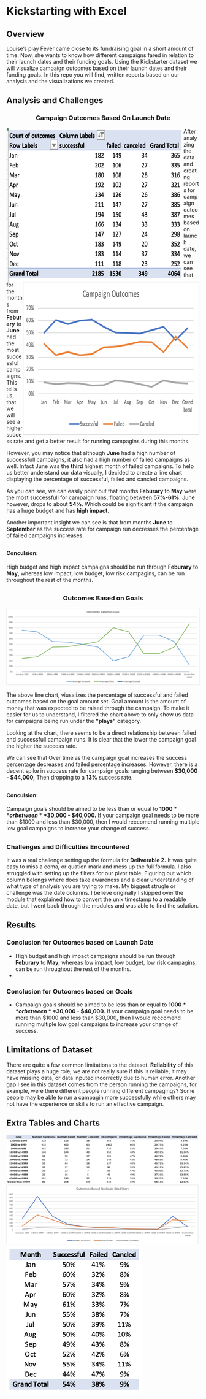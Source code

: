 # Kickstarting with Excel

## Overview
Louise’s play Fever came close to its fundraising goal in a short amount of time. Now, she wants to know how different campaigns fared in relation to their launch dates and their funding goals. Using the Kickstarter dataset we will visualize campaign outcomes based on their launch dates and their funding goals. In this repo you will find, written reports based on our analysis and the visualizations we created.

## Analysis and Challenges

### <p align="center">**Campaign Outcomes Based On Launch Date**</p>

<img align="left" src="/resources/CampaginOutcomes-Data.png" alt="Launch Date Outcomes" width="462" height="400">
<img align="right" src="/resources/PercentageSuccess.png" alt="Launch Date Outcomes" width="462" height="400">

After analyzing the data and creating reports for campaign outcomes based on launch date, we can see that for the months from **Feburary** to **June** had the most successful campaigns. This tells us, that we will see a higher success rate and get a better result for running campagins during this months. 


However, you may notice that although **June** had a high number of successfull campaigns, it also had a high number of failed campaigns as well. Infact June was the **third** highest month of failed campaigns. To help us better understand our data visually, I decided to create a line chart displaying the percentage of successful, failed and cancled campaigns. 

As you can see, we can easily point out that months **Feburary** to **May** were the most successfull for campaign runs, floating between **57%-61%**. June however, drops to about **54%**. Which could be significant if the campaign has a huge budget and has **high impact.** 

Another important insight we can see is that from months **June** to **September** as the success rate for campaign run decresses the percentage of failed campaigns increases.
##
#### **Conculsion**: 
High budget and high impact campaigns should be run through **Feburary** to **May**, whereas low impact, low budget, low risk campagins, can be run throughout the rest of the months.  


##
### <p align="center">**Outcomes Based on Goals**</p>

<img src="/resources/Outcomes_vs_Goals.png" alt="Launch Date Outcomes">

The above line chart, viusalizes the percentage of successful and failed outcomes based on the goal amount set. Goal amount is the amount of money that was expected to be raised through the campaign. To make it easier for us to understand, I filtered the chart above to only show us data for campaigns being run under the **"plays"** category. 


Looking at the chart, there seems to be a direct relationship between failed and successfull campaign runs. It is clear that the lower the campaign goal the higher the success rate. 

We can see that Over time as the campaign goal increases the success percentage decreases and failed percentage increases. However, there is a decent spike in success rate for campaign goals ranging between **$30,000 - $44,000,** Then dropping to a **13%** success rate. 

##
#### **Conculsion**: 
Campaign goals should be aimed to be less than or equal to **$1000** or between **$30,000 - $40,000.** If your campaign goal needs to be more than $1000 and less than $30,000, then I would reccomend running multiple low goal campaigns to increase your change of success. 

##
### Challenges and Difficulties Encountered

It was a real challenge setting up the formula for **Deliverable 2.** It was quite easy to miss a coma, or quation mark and mess up the full formula. I also struggled with setting up the filters for our pivot table. Figuring out which column belongs where does take awareness and a clear understanding of what type of analysis you are trying to make. My biggest strugle or challenge was the date columns. I believe originally I skipped over the module that explained how to convert the unix timestamp to a readable date, but I went back through the modules and was able to find the solution. 

## Results
### Conclusion for Outcomes based on Launch Date
- High budget and high impact campaigns should be run through **Feburary** to **May**, whereas low impact, low budget, low risk campagins, can be run throughout the rest of the months.
- 

### Conclusion for Outcomes based on Goals
- Campaign goals should be aimed to be less than or equal to **$1000** or between **$30,000 - $40,000.** If your campaign goal needs to be more than $1000 and less than $30,000, then I would reccomend running multiple low goal campaigns to increase your change of success.

## Limitations of Dataset

There are quite a few common limitations to the dataset. **Reliability** of this dataset plays a huge role, we are not really sure if this is reliable, it may have missing data, or data inputed incorrectly due to human error. Another gap I see in this dataset comes from the person running the campaigns, for example, were there different people running different campagings? Some people may be able to run a campagin more successfully while others may not have the experience or skills to run an effective campaign. 

## Extra Tables and Charts

<img src="/resources/Outcomes_vs_Goals(No_Filter).png">
<img src="/resources/PercentageD1.png">

















